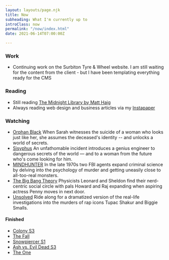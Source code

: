 ```yaml
---
layout: layouts/page.njk
title: Now
subheading: What I'm currently up to
introClass: now
permalink: "/now/index.html"
date: 2021-06-14T07:00:00Z

---
```

### Work

* Continuing work on the Surbiton Tyre & Wheel website. I am still waiting for the content from the client - but I have been templating everything ready for the CMS

### Reading

* Still reading [The Midnight Library by Matt Haig](https://beta.readng.co/book/the-midnight-library-by-matt-haig-QXPMG "The Midnight Library by Matt Haig")
* Always reading web design and business articles via my [Instapaper](https://www.instapaper.com/p/juanfernandes "Juan Fernandes on Instapaper")

### Watching

* [Orphan Black](https://www.netflix.com/gb/title/70276033)
  When Sarah witnesses the suicide of a woman who looks just like her, she assumes the deceased's identity -- and unlocks a world of secrets.
* [Sisyphus](https://www.netflix.com/gb/title/81397558)
  An unfathomable incident introduces a genius engineer to dangerous secrets of the world — and to a woman from the future who's come looking for him.
* [MINDHUNTER](https://www.netflix.com/gb/Title/80114855)
  In the late 1970s two FBI agents expand criminal science by delving into the psychology of murder and getting uneasily close to all-too-real monsters.
* [The Big Bang Theory](https://www.netflix.com/gb/title/70143830)
  Physicists Leonard and Sheldon find their nerd-centric social circle with pals Howard and Raj expanding when aspiring actress Penny moves in next door.
* [Unsolved](https://www.netflix.com/gb/title/80177416)
  Ride along for a dramatized version of the real-life investigations into the murders of rap icons Tupac Shakur and Biggie Smalls.

#### Finished

* [Colony S3](https://www.netflix.com/gb/title/80077417)
* [The Fall](https://www.netflix.com/gb/title/70272726)
* [Snowpiercer S1](https://www.netflix.com/gb/Title/80177458)
* [Ash vs. Evil Dead S3](https://www.netflix.com/gb/title/80049277)
* [The One](https://www.netflix.com/gb/title/80199029 "The One on Netflix")